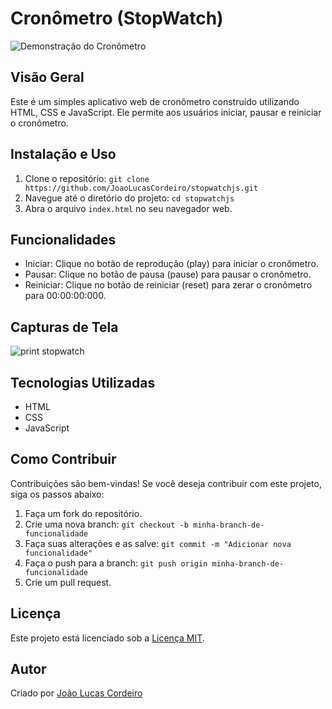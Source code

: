 # Cronômetro (StopWatch)

![Demonstração do Cronômetro](demo.gif)

## Visão Geral

Este é um simples aplicativo web de cronômetro construído utilizando HTML, CSS e JavaScript. Ele permite aos usuários iniciar, pausar e reiniciar o cronômetro.

## Instalação e Uso

1. Clone o repositório: `git clone https://github.com/JoaoLucasCordeiro/stopwatchjs.git`
2. Navegue até o diretório do projeto: `cd stopwatchjs`
3. Abra o arquivo `index.html` no seu navegador web.

## Funcionalidades

- Iniciar: Clique no botão de reprodução (play) para iniciar o cronômetro.
- Pausar: Clique no botão de pausa (pause) para pausar o cronômetro.
- Reiniciar: Clique no botão de reiniciar (reset) para zerar o cronômetro para 00:00:00:000.

## Capturas de Tela

![print stopwatch](https://github.com/JoaoLucasCordeiro/stopwatchjs/assets/89361241/90381c9a-f653-408f-888a-53b450859ec5)



## Tecnologias Utilizadas

- HTML
- CSS
- JavaScript

## Como Contribuir

Contribuições são bem-vindas! Se você deseja contribuir com este projeto, siga os passos abaixo:

1. Faça um fork do repositório.
2. Crie uma nova branch: `git checkout -b minha-branch-de-funcionalidade`
3. Faça suas alterações e as salve: `git commit -m "Adicionar nova funcionalidade"`
4. Faça o push para a branch: `git push origin minha-branch-de-funcionalidade`
5. Crie um pull request.

## Licença

Este projeto está licenciado sob a [Licença MIT](LICENSE).

## Autor

Criado por [João Lucas Cordeiro](https://github.com/JoaoLucasCordeiro)



